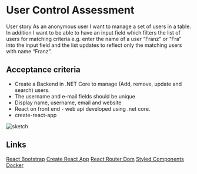 
# User Control Assessment
User story 
As an anonymous user I want to manage a set of users in a table. In addition I want to be able to have an input field which filters the list of users for matching criteria e.g. enter the name of a user “Franz” or “Fra” into the input field and the list updates to reflect only the matching users with name “Franz”.

## Acceptance criteria
 - Create a Backend in .NET Core to manage (Add, remove, update and
   search) users.
 - The username and e-mail fields should be unique
 - Display name, username, email and website
 -  React on front end - web api developed using .net core.
 -  create-react-app 


![sketch](https://user-images.githubusercontent.com/9836608/213828674-5597ada4-8e18-4a4b-a2b7-1fb1a94d6896.png)


## Links 
[React Bootstrap](https://react-bootstrap.github.io/)
[Create React App](https://github.com/facebook/create-react-app)
[React Router Dom](https://reactrouter.com/en/main)
[Styled Components](https://styled-components.com/)
[Docker](https://www.docker.com/)
